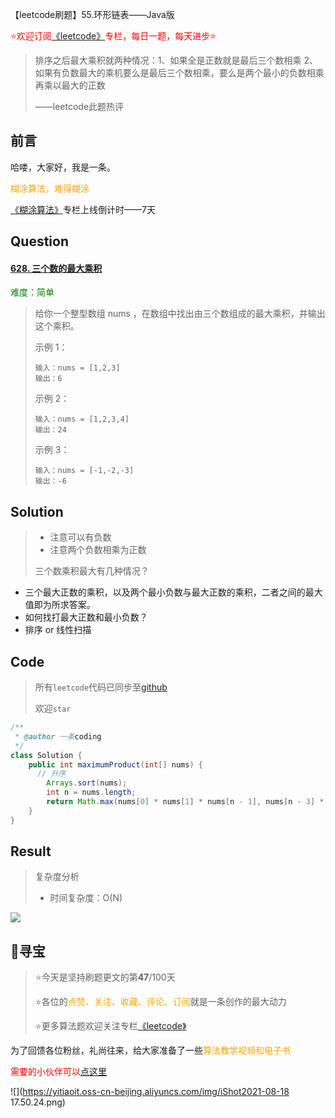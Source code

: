 【leetcode刷题】55.环形链表——Java版

<font color=red>⭐欢迎订阅[《leetcode》](https://blog.csdn.net/skylibiao/category_10867560.html)专栏，每日一题，每天进步⭐</font>

>排序之后最大乘积就两种情况：1、如果全是正数就是最后三个数相乘 2、如果有负数最大的乘机要么是最后三个数相乘，要么是两个最小的负数相乘再乘以最大的正数
>
>——leetcode此题热评

## 前言

哈喽，大家好，我是一条。

<font color=orange>糊涂算法，难得糊涂</font>

[《糊涂算法》](https://blog.csdn.net/skylibiao/category_11292502.html?spm=1001.2014.3001.5482)专栏上线倒计时——7天

## Question

#### [628. 三个数的最大乘积](https://leetcode-cn.com/problems/maximum-product-of-three-numbers/)

<font color=green>难度：简单</font>

>给你一个整型数组 nums ，在数组中找出由三个数组成的最大乘积，并输出这个乘积。
>
> 
>
>示例 1：
>
>```
>输入：nums = [1,2,3]
>输出：6
>```
>
>示例 2：
>
>```
>输入：nums = [1,2,3,4]
>输出：24
>```
>
>示例 3：
>
>```
>输入：nums = [-1,-2,-3]
>输出：-6
>
>```

## Solution

>- 注意可以有负数
>- 注意两个负数相乘为正数
>
>三个数乘积最大有几种情况？

- 三个最大正数的乘积，以及两个最小负数与最大正数的乘积，二者之间的最大值即为所求答案。
- 如何找打最大正数和最小负数？
- 排序 or 线性扫描


## Code

>所有`leetcode`代码已同步至[github](https://github.com/lbsys)
>
>欢迎`star`

```java
/**
 * @author 一条coding
 */
class Solution {
    public int maximumProduct(int[] nums) {
      // 升序
        Arrays.sort(nums);
        int n = nums.length;
        return Math.max(nums[0] * nums[1] * nums[n - 1], nums[n - 3] * nums[n - 2] * nums[n - 1]);
    }
}

```

## Result

> 复杂度分析
>
> - 时间复杂度：O(N) 

![](https://yitiaoit.oss-cn-beijing.aliyuncs.com/img/image-20210904131337541.png)


## 🌈寻宝

>⭐今天是坚持刷题更文的第**47**/100天
>
>⭐各位的<font color=orange>点赞、关注、收藏、评论、订阅</font>就是一条创作的最大动力
>
>⭐更多算法题欢迎关注专栏[《leetcode》](https://blog.csdn.net/skylibiao/category_10867560.html)

为了回馈各位粉丝，礼尚往来，给大家准备了一些<font color=orange>算法教学视频和电子书</font>

<font color=red>需要的小伙伴可以[点这里](https://blog.csdn.net/skylibiao/article/details/119893172?spm=1001.2014.3001.5502)</font>

![](https://yitiaoit.oss-cn-beijing.aliyuncs.com/img/iShot2021-08-18 17.50.24.png)